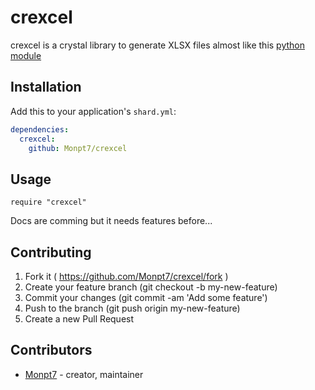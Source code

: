 # crexcel

crexcel is a crystal library to generate XLSX files almost like this [python module](https://github.com/jmcnamara/XlsxWriter)

## Installation

Add this to your application's `shard.yml`:

```yaml
dependencies:
  crexcel:
    github: Monpt7/crexcel
```

## Usage

```crystal
require "crexcel"
```

Docs are comming but it needs features before...

## Contributing

1. Fork it ( https://github.com/Monpt7/crexcel/fork )
2. Create your feature branch (git checkout -b my-new-feature)
3. Commit your changes (git commit -am 'Add some feature')
4. Push to the branch (git push origin my-new-feature)
5. Create a new Pull Request

## Contributors

- [Monpt7](https://github.com/Monpt7) - creator, maintainer
